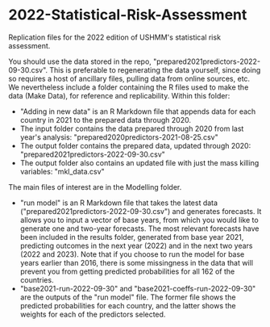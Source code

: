 # 2022-Statistical-Risk-Assessment

Replication files for the 2022 edition of USHMM's statistical risk assessment. 

You should use the data stored in the repo, "prepared2021predictors-2022-09-30.csv". This is preferable to regenerating the data yourself, since doing so requires a host of ancillary files, pulling data from online sources, etc. We nevertheless include a folder containing the R files used to make the data (Make Data), for reference and replicability. Within this folder:

- "Adding in new data" is an R Markdown file that appends data for each country in 2021 to the prepared data through 2020.
- The input folder contains the data prepared through 2020 from last year's analysis: "prepared2020predictors-2021-08-25.csv"
- The output folder contains the prepared data, updated through 2020: "prepared2021predictors-2022-09-30.csv"
- The output folder also contains an updated file with just the mass killing variables: "mkl_data.csv"

The main files of interest are in the Modelling folder. 

- "run model" is an R Markdown file that takes the latest data ("prepared2021predictors-2022-09-30.csv") and generates forecasts. It allows you to input a vector of base years, from which you would like to generate one and two-year forecasts. The most relevant forecasts have been included in the results folder, generated from base year 2021, predicting outcomes in the next year (2022) and in the next two years (2022 and 2023). Note that if you choose to run the model for base years earlier than 2016, there is some missingness in the data that will prevent you from getting predicted probabilities for all 162 of the countries.
- "base2021-run-2022-09-30" and "base2021-coeffs-run-2022-09-30" are the outputs of the "run model" file. The former file shows the predicted probabilities for each country, and the latter shows the weights for each of the predictors selected. 
